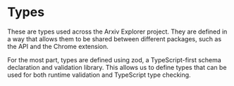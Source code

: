 # Types

These are types used across the Arxiv Explorer project. They are defined in a way that allows them to be shared between different packages, such as the API and the Chrome extension. 

For the most part, types are defined using zod, a TypeScript-first schema declaration and validation library. This allows us to define types that can be used for both runtime validation and TypeScript type checking.